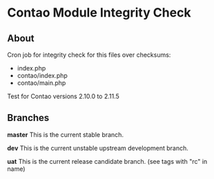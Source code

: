 Contao Module Integrity Check
=============================

## About

Cron job for integrity check for this files over checksums:
* index.php
* contao/index.php
* contao/main.php

Test for Contao versions 2.10.0 to 2.11.5

## Branches

**master** This is the current stable branch.

**dev** This is the current unstable upstream development branch.

**uat** This is the current release candidate branch. (see tags with "rc" in name)
